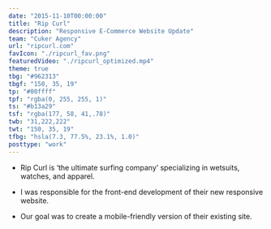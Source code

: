 ```yaml
---
date: "2015-11-10T00:00:00"
title: "Rip Curl"
description: "Responsive E-Commerce Website Update"
team: "Cuker Agency"
url: "ripcurl.com"
favIcon: "./ripcurl_fav.png"
featuredVideo: "./ripcurl_optimized.mp4"
theme: true
tbg: "#962313"
tbgf: "150, 35, 19"
tp: "#00ffff"
tpf: "rgba(0, 255, 255, 1)"
ts: "#b13a29"
tsf: "rgba(177, 58, 41,.78)"
twb: "31,222,222"
twt: "150, 35, 19"
tfbg: "hsla(7.3, 77.5%, 23.1%, 1.0)"
posttype: "work"
---
```

- Rip Curl is &lsquo;the ultimate surfing company&rsquo; specializing in wetsuits, watches, and apparel.

- I was responsible for the front-end development of their new responsive website.

- Our goal was to create a mobile-friendly version of their existing site.




